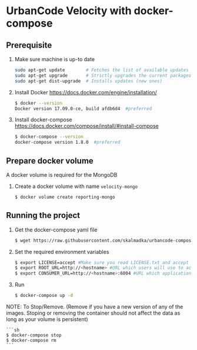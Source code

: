 # UrbanCode Velocity with docker-compose

## Prerequisite
1. Make sure machine is up-to date

    ```sh
    sudo apt-get update        # Fetches the list of available updates
    sudo apt-get upgrade       # Strictly upgrades the current packages
    sudo apt-get dist-upgrade  # Installs updates (new ones)
    ```

2. Install Docker https://docs.docker.com/engine/installation/

    ```sh
    $ docker --version
    Docker version 17.09.0-ce, build afdb6d4  #preferred
    ```

3. Install docker-compose https://docs.docker.com/compose/install/#install-compose

    ```sh
    $ docker-compose --version
    docker-compose version 1.8.0  #preferred
    ```

## Prepare docker volume
A docker volume is required for the MongoDB

1. Create a docker volume with name `velocity-mongo`

    ```sh
    $ docker volume create reporting-mongo
    ```

## Running the project
1. Get the docker-compose yaml file

    ```sh
    $ wget https://raw.githubusercontent.com/skalmadka/urbancode-compose/master/velocity/docker-compose.yml
    ```

2. Set the required environment variables

    ```sh
    $ export LICENSE=accept #Make sure you read LICENSE.txt and accept the terms and conditions.
    $ export ROOT_URL=http://<hostname> #URL which users will use to access the UI, usually the hostname/ip of the machine you are on.
    $ export CONSUMER_URL=http://<hostname>:6004 #URL which applications will use to access the consumer, usually the hostname/ip of the machine you are on.
    ```
3. Run

    ```sh
    $ docker-compose up -d
    ```

NOTE: To Stop/Remove. (Remove if you have a new version of any of the images. Stoping or removing the container should not affect the data as long as your volume is persistent)

    ```sh
    $ docker-compose stop
    $ docker-compose rm
    ```
